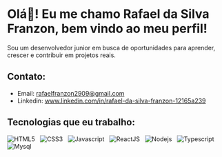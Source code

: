 
# Olá👋! Eu me chamo Rafael da Silva Franzon, bem vindo ao meu perfil!
Sou um desenvolvedor junior em busca de oportunidades para aprender, crescer e contribuir em projetos reais.

## Contato:
- Email: rafaelfranzon2909@gmail.com
- Linkedin: www.linkedin.com/in/rafael-da-silva-franzon-12165a239


## Tecnologias que eu trabalho:
<div display='flex'>
 
  ![HTML5](https://img.shields.io/badge/HTML5-E34F26?style=for-the-badge&logo=html5&logoColor=white)
  &nbsp;
  ![CSS3](https://img.shields.io/badge/CSS3-1572B6?style=for-the-badge&logo=css3&logoColor=white)
  &nbsp;
  ![Javascript](https://img.shields.io/badge/JavaScript-F7DF1E?style=for-the-badge&logo=javascript&logoColor=black)
  &nbsp;
  ![ReactJS](https://img.shields.io/badge/ReactJs-61DAFB?style=for-the-badge&logo=react&logoColor=35495E)
  &nbsp;
  ![Nodejs](https://img.shields.io/badge/NodeJs-61DAFB?style=for-the-badge&logo=node&logoColor=35495E)
  &nbsp;
  ![Typescript](https://img.shields.io/badge/Typescript-35495E?style=for-the-badge&logo=typescript&logoColor=white)
  &nbsp;
  ![Mysql](https://img.shields.io/badge/Mysql-E34F26?style=for-the-badge&logo=mysql&logoColor=white)
  &nbsp;
 
</div>

